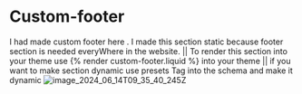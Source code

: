 # Custom-footer
I had made custom footer here . I made this section static because footer section is needed everyWhere in the website.
||  To render this section into your theme use {% render custom-footer.liquid %} into your theme 
|| if you want to make section dynamic use presets Tag into the schema and make it dynamic
![image_2024_06_14T09_35_40_245Z](https://github.com/chintanjain137/Custom-footer/assets/79692092/1edc05c9-f018-4425-bf7a-83d0874b6c3e)
